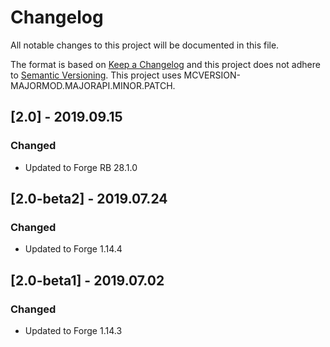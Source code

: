 # Changelog
All notable changes to this project will be documented in this file.

The format is based on [Keep a Changelog](http://keepachangelog.com/en/1.0.0/) and this project does not adhere to [Semantic Versioning](http://semver.org/spec/v2.0.0.html).
This project uses MCVERSION-MAJORMOD.MAJORAPI.MINOR.PATCH.

## [2.0] - 2019.09.15
### Changed
- Updated to Forge RB 28.1.0

## [2.0-beta2] - 2019.07.24
### Changed
- Updated to Forge 1.14.4

## [2.0-beta1] - 2019.07.02
### Changed
- Updated to Forge 1.14.3